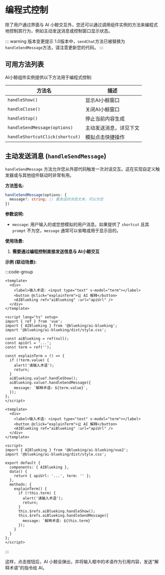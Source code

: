 # 编程式控制

除了用户通过界面与 AI 小鲸交互外，您还可以通过调用组件实例的方法来编程式地控制其行为，例如主动发送消息或控制窗口显示状态。

::: warning 版本变更提示
1.0版本中，`sendChat`方法已被替换为`handleSendMessage`方法，请注意更新您的代码。
:::

## 可用方法列表

AI小鲸组件实例提供以下方法用于编程式控制:

| 方法名 | 描述 |
| ------ | ---- |
| `handleShow()` | 显示AI小鲸窗口 |
| `handleClose()` | 关闭AI小鲸窗口 |
| `handleStop()` | 停止当前内容生成 |
| `handleSendMessage(options)` | 主动发送消息，详见下文 |
| `handleShortcutClick(shortcut)` | 模拟点击快捷操作 |

## 主动发送消息 (`handleSendMessage`)

`handleSendMessage` 方法允许您从外部代码触发一次对话交互。这在实现自定义触发器或与其他组件联动时非常有用。

**方法签名:**

```typescript
handleSendMessage(options: {
  message?: string; // 要发送的消息文本，可以为空
})
```

**参数说明:**

-   `message`: 用户输入的或您想模拟的用户消息。如果提供了 `shortcut` 且其 `prompt` 不为空，`message` 通常可以省略或用于显示目的。

**使用场景:**

1.  **需要通过编程控制直接发送信息与 AI小鲸交互**

**示例 (联动场景):**

:::code-group
```vue [Vue 3]
<template>
  <div>
    <label>输入术语: <input type="text" v-model="term"></label>
    <button @click="explainTerm">让 AI 解释</button>
    <AIBlueking ref="aiBlueking" :url="apiUrl" />
  </div>
</template>

<script lang="ts" setup>
import { ref } from 'vue';
import { AIBlueking } from '@blueking/ai-blueking';
import '@blueking/ai-blueking/dist/style.css';

const aiBlueking = ref(null);
const apiUrl = '...';
const term = ref('');

const explainTerm = () => {
  if (!term.value) {
    alert('请输入术语');
    return;
  }
  aiBlueking.value?.handleShow();
  aiBlueking.value?.handleSendMessage({
    message: `解释术语: ${term.value}`,
  });
};
</script>
```

```vue [Vue 2]
<template>
  <div>
    <label>输入术语: <input type="text" v-model="term"></label>
    <button @click="explainTerm">让 AI 解释</button>
    <AIBlueking ref="aiBlueking" :url="apiUrl" />
  </div>
</template>

<script>
import { AIBlueking } from '@blueking/ai-blueking/vue2';
import '@blueking/ai-blueking/dist/style.css';

export default {
  components: { AIBlueking },
  data() {
    return { apiUrl: '...', term: '' };
  },
  methods: {
    explainTerm() {
      if (!this.term) {
        alert('请输入术语');
        return;
      }
      this.$refs.aiBlueking.handleShow();
      this.$refs.aiBlueking.handleSendMessage({
        message: `解释术语: ${this.term}`
      });
    }
  }
};
</script>
```
:::

这样，点击按钮后，AI 小鲸会弹出，并将输入框中的术语作为引用内容，发送"解释术语"的指令给 AI。
